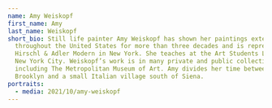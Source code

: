 ```yaml
---
name: Amy Weiskopf
first_name: Amy
last_name: Weiskopf
short_bio: Still life painter Amy Weiskopf has shown her paintings extensively
  throughout the United States for more than three decades and is represented by
  Hirschl & Adler Modern in New York. She teaches at the Art Students League in
  New York City. Weiskopf’s work is in many private and public collections
  including The Metropolitan Museum of Art. Amy divides her time between
  Brooklyn and a small Italian village south of Siena.
portraits:
  - media: 2021/10/amy-weiskopf
---
```


